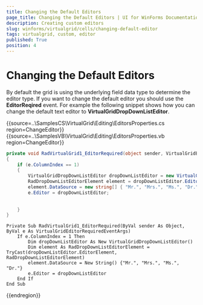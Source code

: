 ```yaml
---
title: Changing the Default Editors
page_title: Changing the Default Editors | UI for WinForms Documentation
description: Creating custom editors 
slug: winforms/virtualgrid/cells/changing-default-editor
tags: virtualgrid, custom, editor
published: True
position: 4
---
```


# Changing the Default Editors

By default the grid is using the underlying field data type to determine the editor type. If you want to change the default editor you should use the __EditorReqired__ event. For example the following snippet shows how you can change the default text editor to __VirtualGridDropDownListEditor__.

{{source=..\SamplesCS\VirtualGrid\Editing\EditorsProperties.cs region=ChangeEditor}} 
{{source=..\SamplesVB\VirtualGrid\Editing\EditorsProperties.vb region=ChangeEditor}}
````C#
private void RadVirtualGrid1_EditorRequired(object sender, VirtualGridEditorRequiredEventArgs e)
{
    if (e.ColumnIndex == 1)
    {
        VirtualGridDropDownListEditor dropDownListEditor = new VirtualGridDropDownListEditor();
        RadDropDownListEditorElement element = dropDownListEditor.EditorElement as RadDropDownListEditorElement;
        element.DataSource = new string[] { "Mr.", "Mrs.", "Ms.", "Dr." };
        e.Editor = dropDownListEditor;
        
        
    }
}

````
````VB.NET
Private Sub RadVirtualGrid1_EditorRequired(ByVal sender As Object, ByVal e As VirtualGridEditorRequiredEventArgs)
    If e.ColumnIndex = 1 Then
        Dim dropDownListEditor As New VirtualGridDropDownListEditor()
        Dim element As RadDropDownListEditorElement = TryCast(dropDownListEditor.EditorElement, RadDropDownListEditorElement)
        element.DataSource = New String() {"Mr.", "Mrs.", "Ms.", "Dr."}
        e.Editor = dropDownListEditor
    End If
End Sub

````

{{endregion}}


